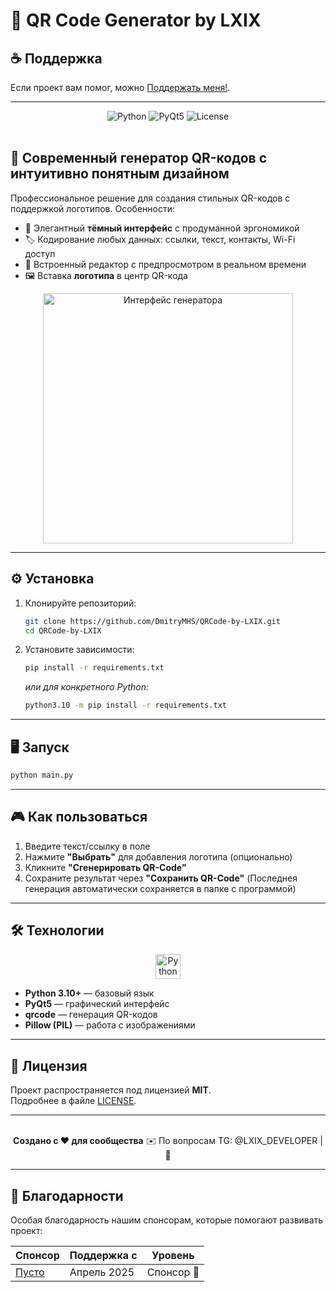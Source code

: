 # 🚀 QR Code Generator by LXIX 
## ☕ Поддержка
Если проект вам помог, можно [Поддержать меня!](https://buymeacoffee.com/ваш-ник).

---

<div align="center">
  <img src="https://img.shields.io/badge/Python-3.10%2B-blue?logo=python" alt="Python">
  <img src="https://img.shields.io/badge/GUI-PyQt5-green?logo=qt" alt="PyQt5">
  <img src="https://img.shields.io/badge/License-MIT-purple" alt="License">
</div>

<br>

## 🌟 Современный генератор QR-кодов с интуитивно понятным дизайном

Профессиональное решение для создания стильных QR-кодов с поддержкой логотипов. Особенности:
- 🖤 Элегантный **тёмный интерфейс** с продуманной эргономикой
- 🏷️ Кодирование любых данных: ссылки, текст, контакты, Wi-Fi доступ
- 🎨 Встроенный редактор с предпросмотром в реальном времени
- 🖼️ Вставка **логотипа** в центр QR-кода

<div align="center">
  <img src="https://sun1-19.userapi.com/impg/bdVc2LFiTbcZ6oJSPNs89Js1DtMWVMWPYX41jw/47wTFuiRwCs.jpg?size=601x632&quality=95&sign=d680b343e2e9352cb81a748f6180d50e&type=album" width="400" alt="Интерфейс генератора">
</div>

---

## ⚙️ Установка
1. Клонируйте репозиторий:
   ```bash
   git clone https://github.com/DmitryMHS/QRCode-by-LXIX.git
   cd QRCode-by-LXIX
   ```
2. Установите зависимости:
   ```bash
   pip install -r requirements.txt
   ```
   *или для конкретного Python:*
   ```bash
   python3.10 -m pip install -r requirements.txt
   ```

---

## 🖥️ Запуск
```bash
python main.py
```

---

## 🎮 Как пользоваться
1. Введите текст/ссылку в поле
2. Нажмите **"Выбрать"** для добавления логотипа (опционально)
3. Кликните **"Сгенерировать QR-Code"**
4. Сохраните результат через **"Сохранить QR-Code"**
(Последнея генерация автоматически сохраняется в папке с программой)

---

## 🛠 Технологии
<div align="center">
  <img src="https://img.icons8.com/color/48/000000/python.png" width="40" title="Python">
</div>

- **Python 3.10+** — базовый язык
- **PyQt5** — графический интерфейс
- **qrcode** — генерация QR-кодов
- **Pillow (PIL)** — работа с изображениями

---

## 📜 Лицензия
Проект распространяется под лицензией **MIT**.  
Подробнее в файле [LICENSE](LICENSE).

---

<div align="center">
  <br>
  <strong>Создано с ❤️ для сообщества</strong>  
  ✉️ По вопросам TG: @LXIX_DEVELOPER | 💼
</div>

---

## 💖 Благодарности

Особая благодарность нашим спонсорам, которые помогают развивать проект:

| Спонсор          | Поддержка с       | Уровень       |
|------------------|-------------------|---------------|
| [Пусто](https://github.com/DmitryMHS) | Апрель 2025       | Спонсор 💎       |
